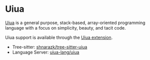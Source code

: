 # Uiua

[Uiua](https://www.uiua.org/) is a general purpose, stack-based, array-oriented programming language with a focus on simplicity, beauty, and tacit code.

Uiua support is available through the [Uiua extension](https://github.com/CodeOrbit-extensions/uiua).

- Tree-sitter: [shnarazk/tree-sitter-uiua](https://github.com/shnarazk/tree-sitter-uiua)
- Language Server: [uiua-lang/uiua](https://github.com/uiua-lang/uiua/)
